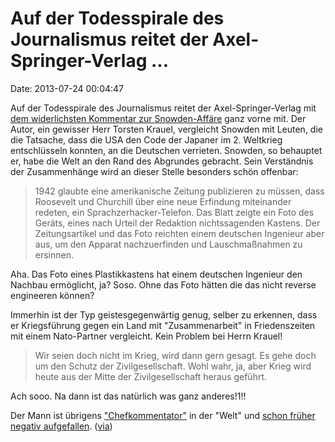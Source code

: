 Auf der Todesspirale des Journalismus reitet der Axel-Springer-Verlag \...
==========================================================================

Date: 2013-07-24 00:04:47

Auf der Todesspirale des Journalismus reitet der Axel-Springer-Verlag
mit [dem widerlichsten Kommentar zur
Snowden-Affäre](http://www.welt.de/print/welt_kompakt/debatte/article118290946/Selbst-ernannte-Retter.html)
ganz vorne mit. Der Autor, ein gewisser Herr Torsten Krauel, vergleicht
Snowden mit Leuten, die die Tatsache, dass die USA den Code der Japaner
im 2. Weltkrieg entschlüsseln konnten, an die Deutschen verrieten.
Snowden, so behauptet er, habe die Welt an den Rand des Abgrundes
gebracht. Sein Verständnis der Zusammenhänge wird an dieser Stelle
besonders schön offenbar:

> 1942 glaubte eine amerikanische Zeitung publizieren zu müssen, dass
> Roosevelt und Churchill über eine neue Erfindung miteinander redeten,
> ein Sprachzerhacker-Telefon. Das Blatt zeigte ein Foto des Geräts,
> eines nach Urteil der Redaktion nichtssagenden Kastens. Der
> Zeitungsartikel und das Foto reichten einem deutschen Ingenieur aber
> aus, um den Apparat nachzuerfinden und Lauschmaßnahmen zu ersinnen.

Aha. Das Foto eines Plastikkastens hat einem deutschen Ingenieur den
Nachbau ermöglicht, ja? Soso. Ohne das Foto hätten die das nicht reverse
engineeren können?

Immerhin ist der Typ geistesgegenwärtig genug, selber zu erkennen, dass
er Kriegsführung gegen ein Land mit \"Zusammenarbeit\" in Friedenszeiten
mit einem Nato-Partner vergleicht. Kein Problem bei Herrn Krauel!

> Wir seien doch nicht im Krieg, wird dann gern gesagt. Es gehe doch um
> den Schutz der Zivilgesellschaft. Wohl wahr, ja, aber Krieg wird heute
> aus der Mitte der Zivilgesellschaft heraus geführt.

Ach sooo. Na dann ist das natürlich was ganz anderes!1!!

Der Mann ist übrigens
[\"Chefkommentator\"](http://www.welt.de/autor/torsten-krauel/) in der
\"Welt\" und [schon früher negativ
aufgefallen](http://www.elementarteile.de/2011/09/15/die-kleine-welt-des-torsten-krauel/).
([via](http://www.piksa.info/blog/2013/07/23/thorsten-krauel-hat-wieder-zugeschlagen-und-peter-tauber-cdu-applaudiert/))
